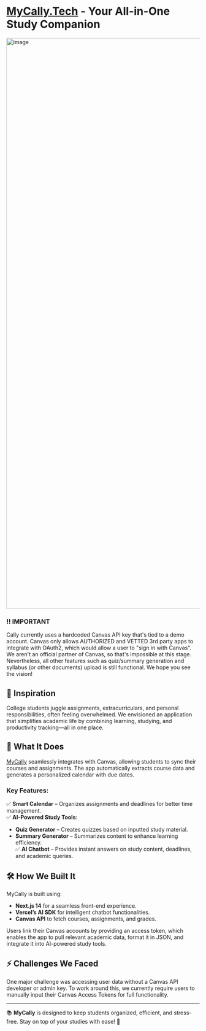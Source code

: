 # [MyCally.Tech](https://www.mycally.tech) - Your All-in-One Study Companion

<img width="1489" alt="image" src="https://github.com/user-attachments/assets/86636806-b78d-4bbc-90be-276987bc920c" />


### ‼️ IMPORTANT
Cally currently uses a hardcoded Canvas API key that's tied to a demo account. Canvas only allows AUTHORIZED and VETTED 3rd party apps to integrate with OAuth2, which would allow a user to "sign in with Canvas". We aren't an official partner of Canvas, so that's impossible at this stage. Nevertheless, all other features such as quiz/summary generation and syllabus (or other documents) upload is still functional. We hope you see the vision!

## 📌 Inspiration  
College students juggle assignments, extracurriculars, and personal responsibilities, often feeling overwhelmed. We envisioned an application that simplifies academic life by combining learning, studying, and productivity tracking—all in one place.  

## 🚀 What It Does  
[MyCally](https://www.mycally.tech) seamlessly integrates with Canvas, allowing students to sync their courses and assignments. The app automatically extracts course data and generates a personalized calendar with due dates.  

### Key Features:  
✅ **Smart Calendar** – Organizes assignments and deadlines for better time management.  
✅ **AI-Powered Study Tools**:  
   - **Quiz Generator** – Creates quizzes based on inputted study material.  
   - **Summary Generator** – Summarizes content to enhance learning efficiency.  
✅ **AI Chatbot** – Provides instant answers on study content, deadlines, and academic queries.  

## 🛠️ How We Built It  
MyCally is built using:  
- **Next.js 14** for a seamless front-end experience.  
- **Vercel’s AI SDK** for intelligent chatbot functionalities.  
- **Canvas API** to fetch courses, assignments, and grades.  

Users link their Canvas accounts by providing an access token, which enables the app to pull relevant academic data, format it in JSON, and integrate it into AI-powered study tools.  

## ⚡ Challenges We Faced  
One major challenge was accessing user data without a Canvas API developer or admin key. To work around this, we currently require users to manually input their Canvas Access Tokens for full functionality.  

---  
📚 **MyCally** is designed to keep students organized, efficient, and stress-free. Stay on top of your studies with ease! 🚀
